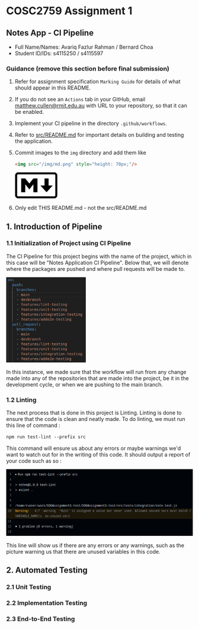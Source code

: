 # COSC2759 Assignment 1
## Notes App - CI Pipeline
- Full Name/Names: Avariq Fazlur Rahman / Bernard Choa
- Student ID/IDs: s4115250 / s4115597

### Guidance (remove this section before final submission)

1. Refer for assignment specification `Marking Guide` for details of what should appear in this README.

2. If you do not see an `Actions` tab in your GitHub, email matthew.cullen@rmit.edu.au with URL to your repository, so that it can be enabled.

3. Implement your CI pipeline in the directory `.github/workflows`.

4. Refer to [src/README.md](/src/README.md) for important details on building and testing the application.

5. Commit images to the `img` directory and add them like 
    ```html
    <img src="/img/md.png" style="height: 70px;"/>
    ```
    <img src="/img/md.png" style="height: 70px;"/>

6. Only edit THIS README.md - not the src/README.md
## 1. Introduction of Pipeline
### 1.1 Initialization of Project using CI Pipeline
The CI Pipeline for this project begins with the name of the project, which in this case will be "Notes Application CI Pipeline". Below that, we will denote where the packages are pushed and where pull requests will be made to.

<img src="img/newbranching.png" style="height: 230px;"/>

In this instance, we made sure that the workflow will run from any change made into any of the repositories that are made into the project, be it in the development cycle, or when we are pushing to the main branch.

### 1.2 Linting
The next process that is done in this project is Linting. Linting is done to ensure that the code is clean and neatly made. To do linting, we must run this line of command :

```html
npm run test-lint --prefix src
```

This command will ensure us about any errors or maybe warnings we'd want to watch out for in the writing of this code. It should output a report of your code such as so :

<img src="img/linting.png" style="height: 180px;"/>

This line will show us if there are any errors or any warnings, such as the picture warning us that there are unused variables in this code.


## 2. Automated Testing
### 2.1 Unit Testing
### 2.2 Implementation Testing
### 2.3 End-to-End Testing